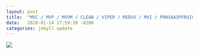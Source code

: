```yaml
---
layout: post
title:  "MVC / MVP / MVVM / CLEAN / VIPER / REDUX / MVI / PRNSAASPFRUICC - construindo abstrações para criar abstrações (e porque são bonitas e populares)"
date:   2020-01-14 17:59:38 -0200
categories: jekyll update
---
```



![](https://miro.medium.com/max/1760/1*WyNyQHxQZyB9V5azQDCiNQ.png)

